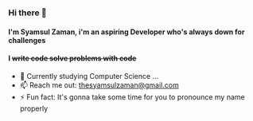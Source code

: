 ### Hi there 👋

#### I'm Syamsul Zaman, i'm an aspiring Developer who's always down for challenges 
#### I <del> write code <del> solve problems with code


- 🌱 Currently studying Computer Science ...
- 📫 Reach me out: thesyamsulzaman@gmail.com
- ⚡ Fun fact: It's gonna take some time for you to pronounce my name properly

